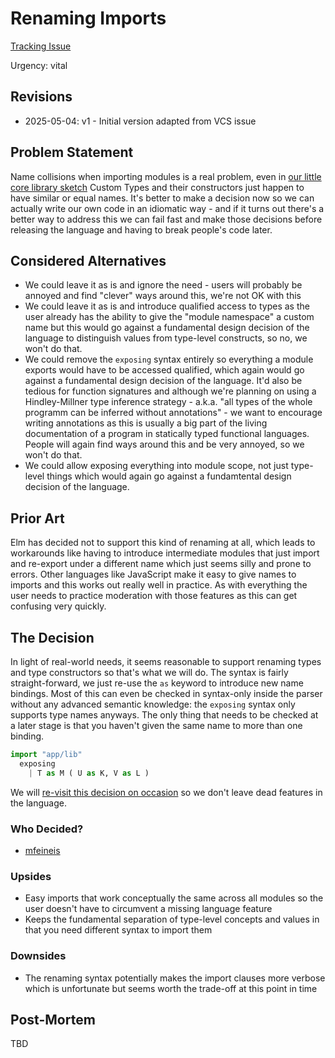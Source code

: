 # Renaming Imports

[Tracking Issue](https://github.com/canapea/canapea/issues/9)

Urgency: vital

## Revisions

* 2025-05-04: v1 - Initial version adapted from VCS issue


## Problem Statement

Name collisions when importing modules is a real problem, even in [our little core library sketch](https://github.com/canapea/canapea/issues/55) Custom Types and their constructors just happen to have similar or equal names. It's better to make a decision now so we can actually write our own code in an idiomatic way - and if it turns out there's a better way to address this we can fail fast and make those decisions before releasing the language and having to break people's code later.


## Considered Alternatives

* We could leave it as is and ignore the need - users will probably be annoyed and find "clever" ways around this, we're not OK with this
* We could leave it as is and introduce qualified access to types as the user already has the ability to give the "module namespace" a custom name but this would go against a fundamental design decision of the language to distinguish values from type-level constructs, so no, we won't do that.
* We could remove the `exposing` syntax entirely so everything a module exports would have to be accessed qualified, which again would go against a fundamental design decision of the language. It'd also be tedious for function signatures and although we're planning on using a Hindley-Millner type inference strategy - a.k.a. "all types of the whole programm can be inferred without annotations" - we want to encourage writing annotations as this is usually a big part of the living documentation of a program in statically typed functional languages. People will again find ways around this and be very annoyed, so we won't do that.
* We could allow exposing everything into module scope, not just type-level things which would again go against a fundamtental design decision of the language.


## Prior Art

Elm has decided not to support this kind of renaming at all, which leads to workarounds like having to introduce intermediate modules that just import and re-export under a different name which just seems silly and prone to errors. Other languages like JavaScript make it easy to give names to imports and this works out really well in practice. As with everything the user needs to practice moderation with those features as this can get confusing very quickly.


## The Decision

In light of real-world needs, it seems reasonable to support renaming types and type constructors so that's what we will do. The syntax is fairly straight-forward, we just re-use the `as` keyword to introduce new name bindings. Most of this can even be checked in syntax-only inside the parser without any advanced semantic knowledge: the `exposing` syntax only supports type names anyways. The only thing that needs to be checked at a later stage is that you haven't given the same name to more than one binding.

```python
import "app/lib"
  exposing
    | T as M ( U as K, V as L )
```

We will [re-visit this decision on occasion](https://github.com/canapea/canapea/issues/59) so we don't leave dead features in the language.


### Who Decided?

* [mfeineis](https://github.com/mfeineis)

### Upsides

* Easy imports that work conceptually the same across all modules so the user doesn't have to circumvent a missing language feature
* Keeps the fundamental separation of type-level concepts and values in that you need different syntax to import them

### Downsides

* The renaming syntax potentially makes the import clauses more verbose which is unfortunate but seems worth the trade-off at this point in time


## Post-Mortem

TBD
